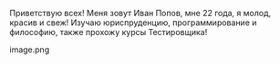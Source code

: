 Приветствую всех! 
Меня зовут Иван Попов, мне 22 года, я молод, красив и свеж!
Изучаю юриспруденцию, программирование и философию, также прохожу курсы Тестировщика!

image.png
